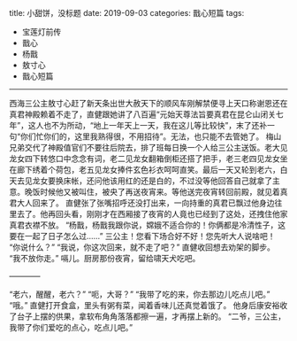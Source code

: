 title:	小甜饼，没标题
date:	2019-09-03
categories: 戬心短篇
tags:
- 宝莲灯前传
- 戬心
- 杨戬
- 敖寸心
- 戬心短篇
---

西海三公主敖寸心赶了新天条出世大赦天下的顺风车刚解禁便寻上天口称谢恩还在真君神殿赖着不走了<!--more-->，直健跟她讲了八百遍“元始天尊法旨要真君在昆仑山闭关七年”，这人也不为所动，“地上一年天上一天，我在这儿等比较快”，末了还补一句“你们忙你们的，这里我熟得很，不用招待”。无法，也只能不去管她了。
梅山兄弟交代了神殿值官们不要往后院去，排了班每日换一个人给三公主送饭。老大见龙女四下转悠口中念念有词，老二见龙女翻箱倒柜还搭了把手，老三老四见龙女坐在廊下绣着个荷包，老五见龙女捧件玄色衫衣呵呵直笑。最后一天又轮到老六，白天去见龙女要换床帐，还问他该用红的还是白的，不过没等他回答自己就拿了主意。晚饭时候他又被叫住，被央了再送夜宵来。等他送完夜宵转回前殿，就见着真君大人回来了。
直健张了张嘴招呼还没打出来，一向持重的真君已飘过他身边往里去了。他再回头看，刚刚才在西厢接了夜宵的人竟也已经到了这处，还拽住他家真君衣襟不放。
“杨戬，杨戬我跟你说，嫦娥不适合你的！你俩都是冷清性子，这要在一起了日子怎么过……”
三公主！您看下场合好不好！您先听大人说啥吧！
“你说什么？”
“我说，你这次回来，就不走了吧？”
直健收回想去劝架的脚步。
“我不放你走。”
嗝儿。厨房那份夜宵，留给啸天犬吃吧。

————

“老六，醒醒，老六？”
“呃，大哥？”
“我带了吃的来，你去那边儿吃点儿吧。”
“哦。”
直健打开食盒，里头有粥有菜，闻着香味儿还真觉着饿了。
他身后康安裕收了台子上摆的供果，拿软布角角落落都擦一遍，才再摆上新的。
“二爷，三公主，我带了你们爱吃的点心，吃点儿吧。”
